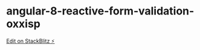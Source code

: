 # angular-8-reactive-form-validation-oxxisp

[Edit on StackBlitz ⚡️](https://stackblitz.com/edit/angular-8-reactive-form-validation-oxxisp)